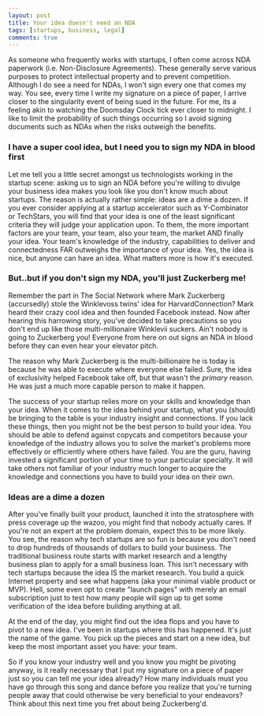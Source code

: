 ```yaml
---
layout: post
title: Your idea doesn't need an NDA
tags: [startups, business, legal]
comments: true
---
```


As someone who frequently works with startups, I often come across NDA paperwork (i.e. Non-Disclosure Agreements). These
generally serve various purposes to protect intellectual property and to prevent competition. Although I do see a need
for NDAs, I won't sign every one that comes my way. You see, every time I write my signature on a piece of paper, I
arrive closer to the singularity event of being sued in the future. For me, its a feeling akin to watching
the Doomsday Clock tick ever closer to midnight. I like to limit the probability of such things occurring so I avoid
signing documents such as NDAs when the risks outweigh the benefits.

### I have a super cool idea, but I need you to sign my NDA in blood first

Let me tell you a little secret amongst us technologists working in the startup scene: asking us to sign an NDA before
you're willing to divulge your business idea makes you look like you don't know much about startups. The reason is
actually rather simple: ideas are a dime a dozen. If you ever consider applying at a startup accelerator such as
Y-Combinator or TechStars, you will find that your idea is one of the least significant criteria they will judge your
application upon. To them, the more important factors are your team, your team, also your team, the market AND finally
your idea. Your team's knowledge of the industry, capabilities to deliver and connectedness FAR outweighs the
importance of your idea. Yes, the idea is nice, but anyone can have an idea. What matters more is how it's executed.

### But..but if you don't sign my NDA, you'll just Zuckerberg me!

Remember the part in The Social Network where Mark Zuckerberg (accursedly) stole the Winklevoss twins' idea for
HarvardConnection? Mark heard their crazy cool idea and then founded Facebook instead. Now after hearing this
harrowing story, you've decided to take precautions so you don't end up like those multi-millionaire Winklevii suckers.
Ain't nobody is going to Zuckerberg you! Everyone from here on out signs an NDA in blood before they can even hear your
elevator pitch.

The reason why Mark Zuckerberg is the multi-billionaire he is today is because he was able to execute where everyone
else failed. Sure, the idea of exclusivity helped Facebook take off, but that wasn't the *primary* reason. He was just a
much more capable person to make it happen.

The success of your startup relies more on your skills and knowledge than your idea. When it comes to the idea behind
your startup, what you (should) be bringing to the table is your industry insight and connections. If you lack these
things, then you might not be the best person to build your idea. You should be able to defend against copycats and
competitors because your knowledge of the industry allows you to solve the market's problems more effectively or
efficiently where others have failed. You are the guru, having invested a significant portion of your time to your
particular specialty. It will take others not familiar of your industry much longer to acquire the knowledge and
connections you have to build your idea on their own.

### Ideas are a dime a dozen

After you've finally built your product, launched it into the stratosphere with press coverage up the wazoo, you might
find that nobody actually cares. If you're not an expert at the problem domain, expect this to be more likely. You see,
the reason why tech startups are so fun is because you don't need to drop hundreds of thousands of dollars to build your
business. The traditional business route starts with market research and a lengthy business plan to apply for a small
business loan. This isn't necessary with tech startups because the idea IS the market research. You build a quick Internet
property and see what happens (aka your minimal viable product or MVP). Hell, some even opt to create "launch pages"
with merely an email subscription just to test how many people will sign up to get some verification of the idea
before building anything at all.

At the end of the day, you might find out the idea flops and you have to pivot to a new idea. I've been in startups
where this has happened. It's just the name of the game. You pick up the pieces and start on a new idea, but keep the
most important asset you have: your team.

So if you know your industry well and you know you might be pivoting anyway, is it really necessary that I put my
signature on a piece of paper just so you can tell me your idea already? How many individuals must you have go through
this song and dance before you realize that you're turning people away that could otherwise be very beneficial to your
endeavors? Think about this next time you fret about being Zuckerberg'd.





